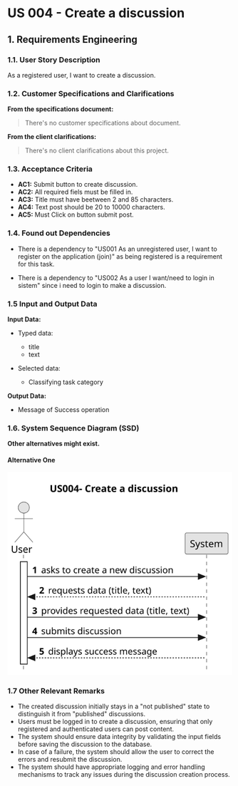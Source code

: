 # US 004 - Create a discussion 

## 1. Requirements Engineering


### 1.1. User Story Description


As a registered user, I want to create a discussion.



### 1.2. Customer Specifications and Clarifications 


**From the specifications document:**

>	There's no customer specifications about document.


**From the client clarifications:**

>  There's no client clarifications about this project.

### 1.3. Acceptance Criteria


* **AC1:** Submit button to create discussion.
* **AC2:** All required fiels must be filled in.
* **AC3:** Title must have beetween 2 and 85 characters.
* **AC4:** Text post should be 20 to 10000 characters.
* **AC5:** Must Click on button submit post.


### 1.4. Found out Dependencies

* There is a dependency to "US001 As an unregistered user, I want to register on the application (join)" as being registered is a requirement for this task.

* There is a dependency to "US002 As a user I want/need to login in sistem" since i need to login to make a discussion.



### 1.5 Input and Output Data


**Input Data:**

* Typed data:
	* title
	* text

	
* Selected data:
	* Classifying task category 


**Output Data:**

* Message of Success operation


### 1.6. System Sequence Diagram (SSD)

**Other alternatives might exist.**

#### Alternative One

![System Sequence Diagram - Alternative One](svg/us006-system-sequence-diagram-alternative-one.svg)




### 1.7 Other Relevant Remarks

* The created discussion initially stays in a "not published" state to distinguish it from "published" discussions.
* Users must be logged in to create a discussion, ensuring that only registered and authenticated users can post content.
* The system should ensure data integrity by validating the input fields before saving the discussion to the database.
* In case of a failure, the system should allow the user to correct the errors and resubmit the discussion.
* The system should have appropriate logging and error handling mechanisms to track any issues during the discussion creation process.
